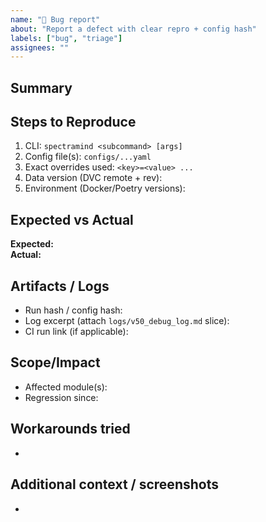 ```yaml
---
name: "🐞 Bug report"
about: "Report a defect with clear repro + config hash"
labels: ["bug", "triage"]
assignees: ""
---
```


## Summary
<!-- One-line summary of the bug -->

## Steps to Reproduce
1. CLI: `spectramind <subcommand> [args]`
2. Config file(s): `configs/...yaml`
3. Exact overrides used: `<key>=<value> ...`
4. Data version (DVC remote + rev): 
5. Environment (Docker/Poetry versions):

## Expected vs Actual
**Expected:**  
**Actual:**  

## Artifacts / Logs
- Run hash / config hash: 
- Log excerpt (attach `logs/v50_debug_log.md` slice):  
- CI run link (if applicable):  

## Scope/Impact
- Affected module(s):  
- Regression since:  

## Workarounds tried
-

## Additional context / screenshots
-
